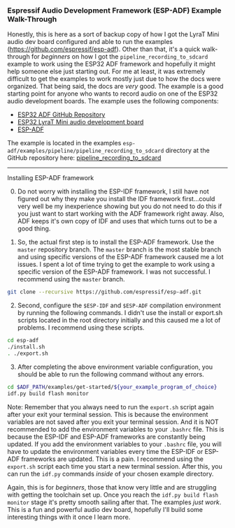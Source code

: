### Espressif Audio Development Framework (ESP-ADF) Example Walk-Through

Honestly, this is here as a sort of backup copy of how I got the LyraT Mini audio dev board configured and able to run the examples (https://github.com/espressif/esp-adf). Other than that, it's a quick walk-through for *beginners* on how I got the `pipeline_recording_to_sdcard` example to work using the ESP32 ADF framework and hopefully it might help someone else just starting out. For me at least, it was extremely difficult to get the examples to work mostly just due to how the docs were organized. That being said, the docs are *very* good. The example is a good starting point for anyone who wants to record audio on one of the ESP32 audio development boards. The example uses the following components:

-   [ESP32 ADF GitHub Repository](https://github.com/espressif/esp-adf)
-   [ESP32 LyraT Mini audio development board](https://www.espressif.com/en/products/hardware/esp32-lyrat-mini)
-   [ESP-ADF](https://docs.espressif.com/projects/esp-adf/en/latest/get-started/index.html#installation-step-by-step)

The example is located in the examples `esp-adf/examples/pipeline/pipeline_recording_to_sdcard` directory at the GitHub repository here: [pipeline_recording_to_sdcard](https://github.com/espressif/esp-adf/tree/3f8a6aab2636a1c569931f9b4af911013abf021e/examples/recorder/pipeline_recording_to_sdcard)

---

Installing ESP-ADF framework

0. Do not worry with installing the ESP-IDF framework, I still have not figured out why they make you install the IDF framework first...could very well be my inexperience showing but you do not need to do this if you just want to start working with the ADF framework right away. Also, ADF keeps it's own copy of IDF and uses that which turns out to be a good thing.

1. So, the actual first step is to install the ESP-ADF framework. Use the `master` repository branch. The `master` branch is the most stable branch and using specific versions of the ESP-ADF framework caused me a lot issues. I spent a lot of time trying to get the example to work using a specific version of the ESP-ADF framework. I was not successful. I recommend using the `master` branch.

```bash
git clone --recursive https://github.com/espressif/esp-adf.git
```

2. Second, configure the `$ESP-IDF` and `$ESP-ADF` compilation environment by running the following commands. I didn't use the install or export.sh scripts located in the root directory initially and this caused me a lot of problems. I recommend using these scripts.

```bash
cd esp-adf
./install.sh
. ./export.sh
```

3. After completing the above environment variable configuration, you should be able to run the following command without any errors.

```bash
cd $ADF_PATH/examples/get-started/${your_example_program_of_choice}
idf.py build flash monitor
```

Note: Remember that you always need to run the `export.sh` script again after your exit your terminal session. This is because the environment variables are not saved after you exit your terminal session. And it is NOT recommended to add the environment variables to your `.bashrc` file. This is because the ESP-IDF and ESP-ADF frameworks are constantly being updated. If you add the environment variables to your `.bashrc` file, you will have to update the environment variables every time the ESP-IDF or ESP-ADF frameworks are updated. This is a pain. I recommend using the `export.sh` script each time you start a new terminal session. After this, you can run the `idf.py` commands _inside_ of your chosen example directory.

Again, this is for *beginners*, those that know very little and are struggling with getting the toolchain set up. Once you reach the `idf.py build flash monitor` stage it's pretty smooth sailing after that. The examples *just work*. This is a fun and powerful audio dev board, hopefully I'll build some interesting things with it once I learn more. 

